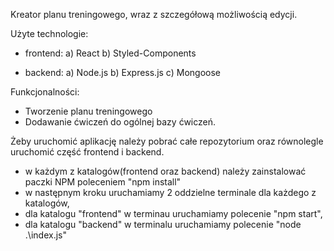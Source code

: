 Kreator planu treningowego, wraz z szczegółową możliwością edycji.

Użyte technologie: 
- frontend:
  a) React
  b) Styled-Components

- backend: 
 a) Node.js
 b) Express.js
 c) Mongoose

Funkcjonalności:
- Tworzenie planu treningowego
- Dodawanie ćwiczeń do ogólnej bazy ćwiczeń.


Żeby uruchomić aplikację należy pobrać całe repozytorium oraz równolegle uruchomić część frontend i backend.
 - w każdym z katalogów(frontend oraz backend) należy zainstalować paczki NPM poleceniem "npm install"
 - w następnym kroku uruchamiamy 2 oddzielne terminale dla każdego z katalogów,
 - dla katalogu "frontend" w terminau uruchamiamy polecenie "npm start",
 - dla katalogu "backend" w terminalu uruchamiamy polecenie "node .\index.js"

